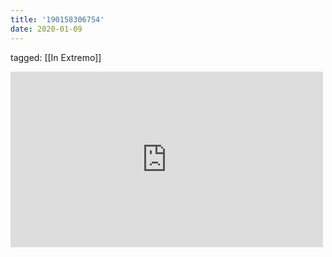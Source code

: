 ```yaml
---
title: '190158306754'
date: 2020-01-09
---
```

tagged: [[In Extremo]]
<iframe allow="accelerometer; autoplay; clipboard-write; encrypted-media; gyroscope; picture-in-picture" allowfullscreen="" frameborder="0" height="281" id="youtube_iframe" src="https://www.youtube.com/embed/WiR-5swzlvE?feature=oembed&amp;enablejsapi=1&amp;origin=https://safe.txmblr.com&amp;wmode=opaque" width="500"></iframe>